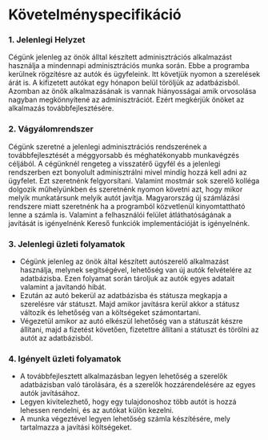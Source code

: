 # Követelményspecifikáció

### 1. Jelenlegi Helyzet
    
   Cégünk jelenleg az önök álltal készített adminisztrációs alkalmazást használja a mindennapi adminisztrációs munka során.
  Ebbe a programba kerülnek rögzítésre az autók és ügyfeleink. Itt követjük nyomon a szerelések árát is. A kifizetett autókat
  egy hónapon belül töröljük az adatbázisból. Azomban az önök alkalmazásának is vannak hiányosságai amik orvosolása nagyban megkönnyítené az adminisztrációt.
  Ezért megkérjük önöket az alkalmazás továbbfejlesztésére. 
  
### 2. Vágyálomrendszer

   Cégünk szeretné a jelenlegi adminisztrációs rendszerének a továbbfejlesztését a méggyorsabb és méghatékonyabb munkavégzés céljából. A cégünknél rengeteg a visszatérő ügyfél és a jelenlegi rendszerben ezt bonyolult adminisztrálni mivel mindíg hozzá kell adni az ügyfelet. Ezt szeretnénk felgyorsítani.
   Valamint mostmár sok szerelő kolléga dolgozik műhelyünkben és szeretnénk nyomon követni azt, hogy mikor melyik munkatársunk melyik autót javítja. Magyarország új számlázási rendszere miatt szeretnénk ha a programból közvetlenül kinyomtattható lenne a számla is. Valamint a felhasználói felület átláthatóságának a javítását is igényelnénk
   Kereső funkciók implementációját is igényelnénk.

### 3. Jelenlegi üzleti folyamatok

 * Cégünk jelenleg az önök által készített autószerelő alkalmazást használja, melynek segítségével, lehetőség van új autók felvételére az adatbázisba. Ezen folyamat során tároljuk az autók egyes adatait valamint a javítandó hibát.
 * Ezután az autó bekerül az adatbázisba és státusza megkapja a szerelésre vár státuszt. Majd amikor javításra kerül akkor a státusz változik és lehetőség van a költségeket számontartani.
 * Végezetül amikor az autó elkészül lehetőség van a státuszát készre állítani, majd a fizetést követően, fizetettre állítani a státuszt és törölni az autót az adatbázisból.

### 4. Igényelt üzleti folyamatok

 * A továbbfejlesztett alkalmazásban legyen lehetőség a szerelők adatbázisban való tárolására, és a szerelők hozzárendelésére az egyes autók javításához.
 * Legyen kivitelezhető, hogy egy tulajdonoshoz több autót is hozzá lehessen rendelni, és az autókat külön kezelni.
 * A munka végeztével legyen lehetőség számla készítésére, mely tartalmazza a javítási költségeket.